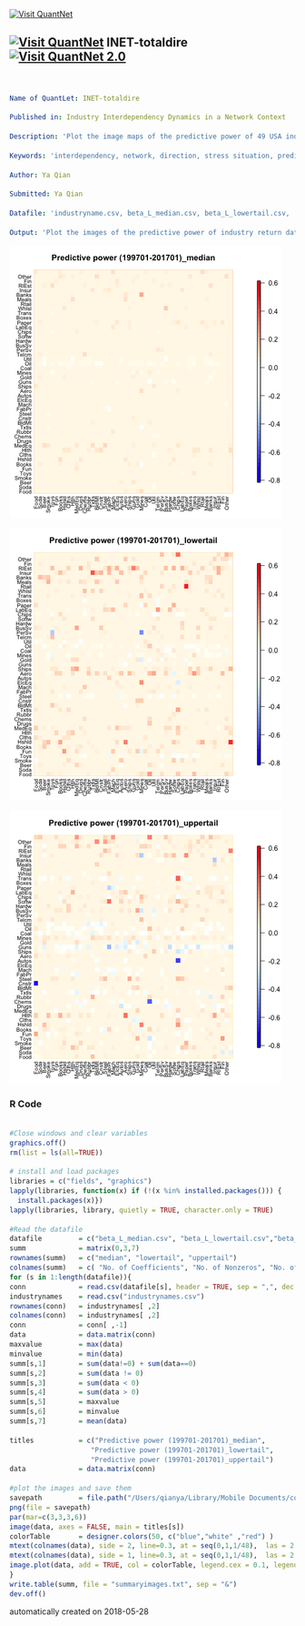[<img src="https://github.com/QuantLet/Styleguide-and-FAQ/blob/master/pictures/banner.png" width="888" alt="Visit QuantNet">](http://quantlet.de/)

## [<img src="https://github.com/QuantLet/Styleguide-and-FAQ/blob/master/pictures/qloqo.png" alt="Visit QuantNet">](http://quantlet.de/) **INET-totaldire** [<img src="https://github.com/QuantLet/Styleguide-and-FAQ/blob/master/pictures/QN2.png" width="60" alt="Visit QuantNet 2.0">](http://quantlet.de/)

```yaml


Name of QuantLet: INET-totaldire

Published in: Industry Interdependency Dynamics in a Network Context

Description: 'Plot the image maps of the predictive power of 49 USA industries return data                        under different stress situations (median, lowertail and uppertail)'

Keywords: 'interdependency, network, direction, stress situation, predictive power, image plot'

Author: Ya Qian

Submitted: Ya Qian

Datafile: 'industryname.csv, beta_L_median.csv, beta_L_lowertail.csv,      beta_L_uppertail.csv'

Output: 'Plot the images of the predictive power of industry return data under different stress situations (median, lowertail and uppertail) and summary of the direction information of the coefficients under these situations' 

```

![Picture1](totalimage_d1.png)

![Picture2](totalimage_d2.png)

![Picture3](totalimage_d3.png)

### R Code
```r

#Close windows and clear variables                                                                   
graphics.off()
rm(list = ls(all=TRUE))

# install and load packages
libraries = c("fields", "graphics")
lapply(libraries, function(x) if (!(x %in% installed.packages())) {
  install.packages(x)})
lapply(libraries, library, quietly = TRUE, character.only = TRUE)

#Read the datafile
datafile         = c("beta_L_median.csv", "beta_L_lowertail.csv","beta_L_uppertail.csv")
summ             = matrix(0,3,7)
rownames(summ)   = c("median", "lowertail", "uppertail")
colnames(summ)   = c( "No. of Coefficients", "No. of Nonzeros", "No. of Negatives", "No. of Positives", "Max", "Min", "Average")
for (s in 1:length(datafile)){
conn             = read.csv(datafile[s], header = TRUE, sep = ",", dec = ".")
industrynames    = read.csv("industrynames.csv")
rownames(conn)   = industrynames[ ,2]
colnames(conn)   = industrynames[ ,2]
conn             = conn[ ,-1]
data             = data.matrix(conn)
maxvalue         = max(data)
minvalue         = min(data)
summ[s,1]        = sum(data!=0) + sum(data==0)
summ[s,2]        = sum(data != 0)
summ[s,3]        = sum(data < 0)
summ[s,4]        = sum(data > 0)
summ[s,5]        = maxvalue
summ[s,6]        = minvalue
summ[s,7]        = mean(data)
  
titles           = c("Predictive power (199701-201701)_median",
                    "Predictive power (199701-201701)_lowertail",
                    "Predictive power (199701-201701)_uppertail")
data             = data.matrix(conn)

#plot the images and save them
savepath         = file.path("/Users/qianya/Library/Mobile Documents/com~apple~CloudDocs/ffdata/test/output", paste("totalimage_d", s, ".png", sep = "")) 
png(file = savepath)
par(mar=c(3,3,3,6))
image(data, axes = FALSE, main = titles[s])
colorTable       = designer.colors(50, c("blue","white" ,"red") )
mtext(colnames(data), side = 2, line=0.3, at = seq(0,1,1/48),  las = 2, cex = 0.8)
mtext(colnames(data), side = 1, line=0.3, at = seq(0,1,1/48),  las = 2, cex = 0.8)
image.plot(data, add = TRUE, col = colorTable, legend.cex = 0.1, legend.mar = 3.5, legend.width = 0.5, zlim = c(-0.80,0.60))
}
write.table(summ, file = "summaryimages.txt", sep = "&")
dev.off()
```

automatically created on 2018-05-28